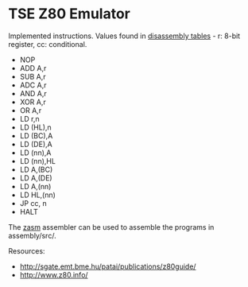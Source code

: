 # TSE Z80 Emulator

Implemented instructions. Values found in [disassembly tables](http://www.z80.info/decoding.htm) - r: 8-bit register, cc: conditional.

- NOP
- ADD A,r
- SUB A,r
- ADC A,r
- AND A,r
- XOR A,r
- OR A,r
- LD r,n
- LD (HL),n
- LD (BC),A
- LD (DE),A
- LD (nn),A
- LD (nn),HL
- LD A,(BC)
- LD A,(DE)
- LD A,(nn)
- LD HL,(nn)
- JP cc, n
- HALT

The [zasm](https://k1.spdns.de/Develop/Projects/zasm/Distributions/) assembler can be used to assemble the programs in assembly/src/.

Resources:
- http://sgate.emt.bme.hu/patai/publications/z80guide/
- http://www.z80.info/
